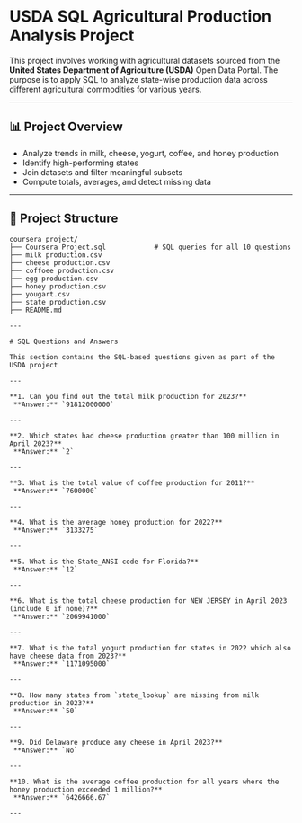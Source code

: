 # USDA SQL Agricultural Production Analysis Project

This project involves working with agricultural datasets sourced from the **United States Department of Agriculture (USDA)** Open Data Portal.
The purpose is to apply SQL to analyze state-wise production data across different agricultural commodities for various years.

---

## 📊 Project Overview

- Analyze trends in milk, cheese, yogurt, coffee, and honey production
- Identify high-performing states
- Join datasets and filter meaningful subsets
- Compute totals, averages, and detect missing data

---

## 📁 Project Structure

```text
coursera_project/
├── Coursera Project.sql            # SQL queries for all 10 questions 
├── milk production.csv           
├── cheese production.csv      
├── coffoee production.csv         
├── egg production.csv              
├── honey production.csv           
├── yougart.csv                     
├── state production.csv            
├── README.md                       

---

# SQL Questions and Answers

This section contains the SQL-based questions given as part of the USDA project

---

**1. Can you find out the total milk production for 2023?**  
 **Answer:** `91812000000`

---

**2. Which states had cheese production greater than 100 million in April 2023?**  
 **Answer:** `2`

---

**3. What is the total value of coffee production for 2011?**  
 **Answer:** `7600000`

---

**4. What is the average honey production for 2022?**  
 **Answer:** `3133275`

---

**5. What is the State_ANSI code for Florida?**  
 **Answer:** `12`

---

**6. What is the total cheese production for NEW JERSEY in April 2023 (include 0 if none)?**  
 **Answer:** `2069941000`

---

**7. What is the total yogurt production for states in 2022 which also have cheese data from 2023?**  
 **Answer:** `1171095000`

---

**8. How many states from `state_lookup` are missing from milk production in 2023?**  
 **Answer:** `50`

---

**9. Did Delaware produce any cheese in April 2023?**  
 **Answer:** `No`

---

**10. What is the average coffee production for all years where the honey production exceeded 1 million?**  
 **Answer:** `6426666.67`

---
